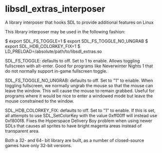 libsdl_extras_interposer
========================

A library interposer that hooks SDL to provide additional features on Linux

This library interposer may be used in the following fashion:

$ export SDL_FS_TOGGLE=1
$ export SDL_FS_TOGGLE_NO_UNGRAB
$ export SDL_HDB_COLORKEY_FIX=1
$ LD_PRELOAD=/absolute/path/to/libsdl_extras.so <program-name>

SDL_FS_TOGGLE: defaults to off.  Set to 1 to enable. Allows toggling
fullscreen with alt-enter.  Good for programs like Neverwinter Nights
1 that do not normally support in-game fullscreen toggle.

SDL_FS_TOGGLE_NO_UNGRAB: defaults to off.  Set to "1" to enable.  When
toggling fullscreen, we normally ungrab the mouse so that the mouse
can leave the window.  This will cause the mouse to remain grabbed.
Useful for programs where it would be nice to enter a windowed mode
but leave the mouse constrained to the window.

SDL_HDB_COLORKEY_FIX: defaults to off.  Set to "1" to enable.  If this
is set, all attempts to use SDL_SetColorKey with the value 0xff00ff
will instead use 0xf800f8.  Fixes the Hyperspace Delivery Boy problem
when using newer SDLs that causes all sprites to have bright magenta
areas instead of transparent area.

Both a 32- and 64- bit library are built, as a number of closed-source
games have only 32-bit versions.